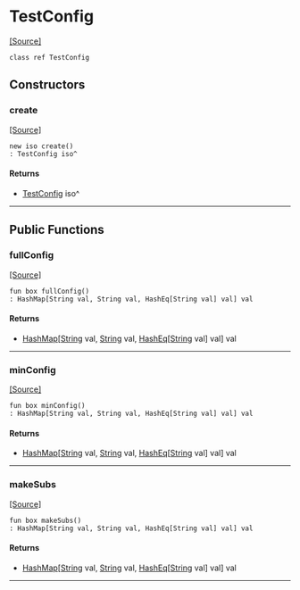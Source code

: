 # TestConfig
<span class="source-link">[[Source]](src/mqtt-connector/tests.md#L-0-8)</span>
```pony
class ref TestConfig
```

## Constructors

### create
<span class="source-link">[[Source]](src/mqtt-connector/tests.md#L-0-8)</span>


```pony
new iso create()
: TestConfig iso^
```

#### Returns

* [TestConfig](mqtt-connector-TestConfig.md) iso^

---

## Public Functions

### fullConfig
<span class="source-link">[[Source]](src/mqtt-connector/tests.md#L-0-9)</span>


```pony
fun box fullConfig()
: HashMap[String val, String val, HashEq[String val] val] val
```

#### Returns

* [HashMap](collections-HashMap.md)\[[String](builtin-String.md) val, [String](builtin-String.md) val, [HashEq](collections-HashEq.md)\[[String](builtin-String.md) val\] val\] val

---

### minConfig
<span class="source-link">[[Source]](src/mqtt-connector/tests.md#L-0-30)</span>


```pony
fun box minConfig()
: HashMap[String val, String val, HashEq[String val] val] val
```

#### Returns

* [HashMap](collections-HashMap.md)\[[String](builtin-String.md) val, [String](builtin-String.md) val, [HashEq](collections-HashEq.md)\[[String](builtin-String.md) val\] val\] val

---

### makeSubs
<span class="source-link">[[Source]](src/mqtt-connector/tests.md#L-0-40)</span>


```pony
fun box makeSubs()
: HashMap[String val, String val, HashEq[String val] val] val
```

#### Returns

* [HashMap](collections-HashMap.md)\[[String](builtin-String.md) val, [String](builtin-String.md) val, [HashEq](collections-HashEq.md)\[[String](builtin-String.md) val\] val\] val

---

